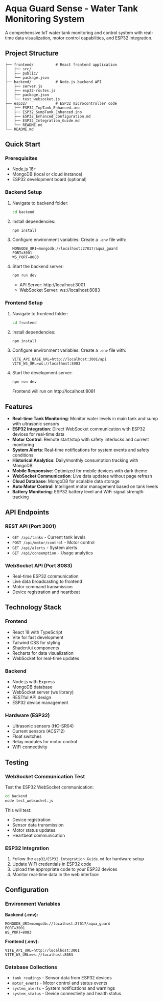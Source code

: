 
# Aqua Guard Sense - Water Tank Monitoring System

A comprehensive IoT water tank monitoring and control system with real-time data visualization, motor control capabilities, and ESP32 integration.

## Project Structure

```
├── frontend/          # React frontend application
│   ├── src/
│   ├── public/
│   └── package.json
├── backend/           # Node.js backend API
│   ├── server.js
│   ├── esp32-routes.js
│   ├── package.json
│   └── test_websocket.js
├── esp32/             # ESP32 microcontroller code
│   ├── ESP32_TopTank_Enhanced.ino
│   ├── ESP32_SumpTank_Enhanced.ino
│   ├── ESP32_Enhanced_Configuration.md
│   ├── ESP32_Integration_Guide.md
│   └── README.md
└── README.md
```

## Quick Start

### Prerequisites
- Node.js 16+
- MongoDB (local or cloud instance)
- ESP32 development board (optional)

### Backend Setup
1. Navigate to backend folder:
   ```bash
   cd backend
   ```
2. Install dependencies:
   ```bash
   npm install
   ```
3. Configure environment variables:
   Create a `.env` file with:
   ```env
   MONGODB_URI=mongodb://localhost:27017/aqua_guard
   PORT=3001
   WS_PORT=8083
   ```
4. Start the backend server:
   ```bash
   npm run dev
   ```
   - API Server: http://localhost:3001
   - WebSocket Server: ws://localhost:8083

### Frontend Setup
1. Navigate to frontend folder:
   ```bash
   cd frontend
   ```
2. Install dependencies:
   ```bash
   npm install
   ```
3. Configure environment variables:
   Create a `.env` file with:
   ```env
   VITE_API_BASE_URL=http://localhost:3001/api
   VITE_WS_URL=ws://localhost:8083
   ```
4. Start the development server:
   ```bash
   npm run dev
   ```
   Frontend will run on http://localhost:8081

## Features

- **Real-time Tank Monitoring**: Monitor water levels in main tank and sump with ultrasonic sensors
- **ESP32 Integration**: Direct WebSocket communication with ESP32 devices for real-time data
- **Motor Control**: Remote start/stop with safety interlocks and current monitoring
- **System Alerts**: Real-time notifications for system events and safety conditions
- **Historical Analytics**: Daily/monthly consumption tracking with MongoDB
- **Mobile Responsive**: Optimized for mobile devices with dark theme
- **WebSocket Communication**: Live data updates without page refresh
- **Cloud Database**: MongoDB for scalable data storage
- **Auto Motor Control**: Intelligent motor management based on tank levels
- **Battery Monitoring**: ESP32 battery level and WiFi signal strength tracking

## API Endpoints

### REST API (Port 3001)
- `GET /api/tanks` - Current tank levels
- `POST /api/motor/control` - Motor control
- `GET /api/alerts` - System alerts
- `GET /api/consumption` - Usage analytics

### WebSocket API (Port 8083)
- Real-time ESP32 communication
- Live data broadcasting to frontend
- Motor command transmission
- Device registration and heartbeat

## Technology Stack

### Frontend
- React 18 with TypeScript
- Vite for fast development
- Tailwind CSS for styling
- Shadcn/ui components
- Recharts for data visualization
- WebSocket for real-time updates

### Backend
- Node.js with Express
- MongoDB database
- WebSocket server (ws library)
- RESTful API design
- ESP32 device management

### Hardware (ESP32)
- Ultrasonic sensors (HC-SR04)
- Current sensors (ACS712)
- Float switches
- Relay modules for motor control
- WiFi connectivity

## Testing

### WebSocket Communication Test
Test the ESP32 WebSocket communication:
```bash
cd backend
node test_websocket.js
```

This will test:
- Device registration
- Sensor data transmission
- Motor status updates
- Heartbeat communication

### ESP32 Integration
1. Follow the `esp32/ESP32_Integration_Guide.md` for hardware setup
2. Update WiFi credentials in ESP32 code
3. Upload the appropriate code to your ESP32 devices
4. Monitor real-time data in the web interface

## Configuration

### Environment Variables

**Backend (.env):**
```env
MONGODB_URI=mongodb://localhost:27017/aqua_guard
PORT=3001
WS_PORT=8083
```

**Frontend (.env):**
```env
VITE_API_URL=http://localhost:3001
VITE_WS_URL=ws://localhost:8083
```

### Database Collections
- `tank_readings` - Sensor data from ESP32 devices
- `motor_events` - Motor control and status events
- `system_alerts` - System notifications and warnings
- `system_status` - Device connectivity and health status
